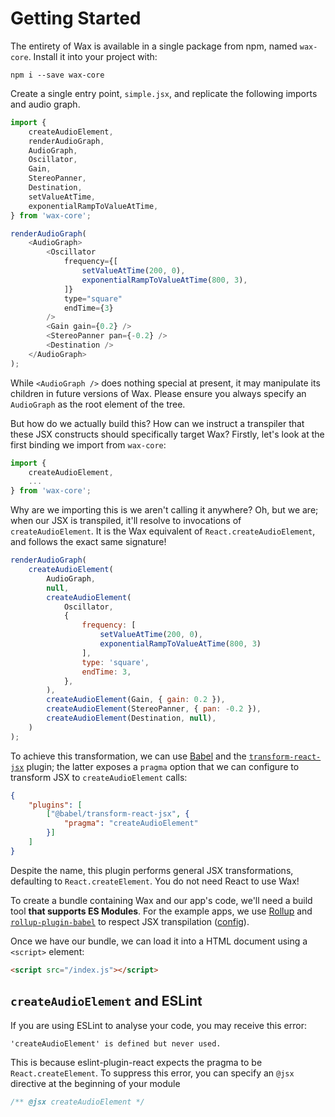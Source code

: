 # Getting Started

The entirety of Wax is available in a single package from npm, named `wax-core`. Install it into your project with:

```shell
npm i --save wax-core
```

Create a single entry point, `simple.jsx`, and replicate the following imports and audio graph.

```js
import {
    createAudioElement,
    renderAudioGraph,
    AudioGraph,
    Oscillator,
    Gain,
    StereoPanner,
    Destination,
    setValueAtTime,
    exponentialRampToValueAtTime,
} from 'wax-core';

renderAudioGraph(
    <AudioGraph>
        <Oscillator
            frequency={[
                setValueAtTime(200, 0),
                exponentialRampToValueAtTime(800, 3),
            ]}
            type="square"
            endTime={3}
        />
        <Gain gain={0.2} />
        <StereoPanner pan={-0.2} />
        <Destination />
    </AudioGraph>
);
```

While `<AudioGraph />` does nothing special at present, it may manipulate its children in future versions of Wax. Please ensure you always specify an `AudioGraph` as the root element of the tree.

But how do we actually build this? How can we instruct a transpiler that these JSX constructs should specifically target Wax? Firstly, let's look at the first binding we import from `wax-core`:

```js
import {
    createAudioElement,
    ...
} from 'wax-core';
```

Why are we importing this is we aren't calling it anywhere? Oh, but we are; when our JSX is transpiled, it'll resolve to invocations of `createAudioElement`. It is the Wax equivalent of `React.createAudioElement`, and follows the exact same signature!

```js
renderAudioGraph(
    createAudioElement(
        AudioGraph,
        null,
        createAudioElement(
            Oscillator,
            {
                frequency: [
                    setValueAtTime(200, 0),
                    exponentialRampToValueAtTime(800, 3)
                ],
                type: 'square',
                endTime: 3,
            },
        ),
        createAudioElement(Gain, { gain: 0.2 }),
        createAudioElement(StereoPanner, { pan: -0.2 }),
        createAudioElement(Destination, null),
    )
);
```

To achieve this transformation, we can use [Babel](https://babeljs.io) and the [`transform-react-jsx`](https://babeljs.io/docs/en/babel-plugin-transform-react-jsx) plugin; the latter exposes a `pragma` option that we can configure to transform JSX to `createAudioElement` calls:

```json
{
    "plugins": [
        ["@babel/transform-react-jsx", {
            "pragma": "createAudioElement"
        }]
    ]
}
```

Despite the name, this plugin performs general JSX transformations, defaulting to `React.createElement`. You do not need React to use Wax!

To create a bundle containing Wax and our app's code, we'll need a build tool **that supports ES Modules**. For the example apps, we use [Rollup](https://rollupjs.org/) and [`rollup-plugin-babel`](https://github.com/rollup/rollup-plugin-babel) to respect JSX transpilation ([config](https://github.com/jamesseanwright/wax/blob/master/rollup.config.js)).

Once we have our bundle, we can load it into a HTML document using a `<script>` element:

```html
<script src="/index.js"></script>
```

## `createAudioElement` and ESLint

If you are using ESLint to analyse your code, you may receive this error:

```
'createAudioElement' is defined but never used.
```

This is because eslint-plugin-react expects the pragma to be `React.createElement`. To suppress this error, you can specify an `@jsx` directive at the beginning of your module

```js
/** @jsx createAudioElement */
```

